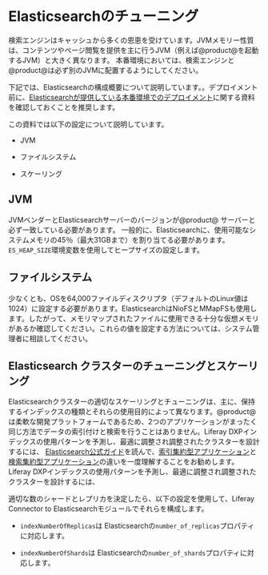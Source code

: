# Elasticsearchのチューニング[](id=tuning-elasticsearch)

検索エンジンはキャッシュから多くの恩恵を受けています。JVMメモリー性質は、コンテンツやページ閲覧を提供を主に行うJVM（例えば@product@を起動するJVM）と大きく異なります。
本番環境においては、検索エンジンと@product@は必ず別のJVMに配置するようにしてください。


下記では、Elasticsearchの構成概要について説明しています。。デプロイメント前に、[Elasticsearchが提供している本番環境でのデプロイメント](https://www.elastic.co/guide/en/elasticsearch/guide/current/index.html)に関する資料を確認しておくことを推奨します。

この資料では以下の設定について説明しています。

- JVM
- ファイルシステム

- スケーリング

## JVM [](id=jvm)

JVMベンダーとElasticsearchサーバーのバージョンが@product@ サーバーと必ず一致している必要があります。
一般的に、Elasticsearchに、使用可能なシステムメモリの45％（最大31GBまで）を割り当てる必要があります。`ES_HEAP_SIZE`環境変数を使用してヒープサイズの設定します。

## ファイルシステム[](id=file-system)

少なくとも、OSを64,000ファイルディスクリプタ（デフォルトのLinux値は1024）に設定する必要があります。ElasticsearchはNioFSとMMapFSも使用します。したがって、メモリマップされたファイルに使用できる十分な仮想メモリがあるか確認してください。これらの値を設定する方法については、システム管理者に相談してください。

## Elasticsearch クラスターのチューニングとスケーリング[](id=tuning-and-scaling-an-elasticsearch-cluster)

Elasticsearchクラスターの適切なスケーリングとチューニングは、主に、保持するインデックスの種類とそれらの使用目的によって異なります。@product@は柔軟な開発プラットフォームであるため、2つのアプリケーションがまったく同じ方法でデータの索引付けと検索を行うことはありません。Liferay DXPインデックスの使用パターンを予測し、最適に調整され調整されたクラスターを設計するには、 [Elasticsearch公式ガイド](https://www.elastic.co/guide/en/elasticsearch/guide/master/distributed-cluster.html)を読んで、[索引集約型アプリケーション](https://www.elastic.co/guide/en/elasticsearch/reference/master/tune-for-indexing-speed.html)と[検索集約型アプリケーション](https://www.elastic.co/guide/en/elasticsearch/reference/master/tune-for-search-speed.html)の違いを一度理解することをお勧めします。
Liferay DXPインデックスの使用パターンを予測し、最適に調整され調整されたクラスターを設計するには、

適切な数のシャードとレプリカを決定したら、以下の設定を使用して、Liferay Connector to Elasticsearchモジュールでそれらを構成します。

- `indexNumberOfReplicas`は Elasticsearchの`number_of_replicas`プロパティに対応します。

- `indexNumberOfShards`は Elasticsearchの`number_of_shards`プロパティに対応します。

